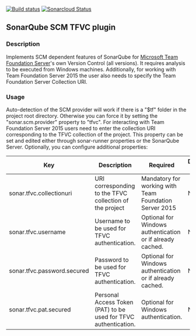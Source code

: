 [![Build status](https://ci.appveyor.com/api/projects/status/pbv57p4drgrcaydn/branch/main?svg=true)](https://ci.appveyor.com/project/lg2de/sonar-scm-tfvc/branch/main)
[![Sonarcloud Status](https://sonarcloud.io/api/project_badges/measure?project=lg2de_sonar-scm-tfvc&metric=alert_status)](https://sonarcloud.io/dashboard?id=lg2de_sonar-scm-tfvc)

## SonarQube SCM TFVC plugin
### Description
Implements SCM dependent features of SonarQube for [Microsoft Team Foundation Server](http://en.wikipedia.org/wiki/Team_Foundation_Server)'s own Version Control (all versions).
It requires analysis to be executed from Windows machines.
Additionally, for working with Team Foundation Server 2015 the user also needs to specify the Team Foundation Server Collection URI.

### Usage
Auto-detection of the SCM provider will work if there is a "$tf" folder in the project root directory. Otherwise you can force it by setting the "sonar.scm.provider" property to "tfvc".
For interacting with Team Foundation Server 2015 users need to enter the collection URI corresponding to the TFVC collection of the project. This property can be set and edited either through sonar-runner properties or the SonarQube Server.
Optionally, you can configure additional properties:

| Key | Description | Required | Default value |
| --- | --- | --- | --- |
| sonar.tfvc.collectionuri | URI corresponding to the TFVC collection of the project | Mandatory for working with Team Foundation Server 2015 | None |
| sonar.tfvc.username | Username to be used for TFVC authentication. | Optional for Windows authentication or if already cached. | None |
| sonar.tfvc.password.secured | Password to be used for TFVC authentication. | Optional for Windows authentication or if already cached. | None |
| sonar.tfvc.pat.secured | Personal Access Token (PAT) to be used for TFVC authentication. | Optional for Windows authentication. | None |
